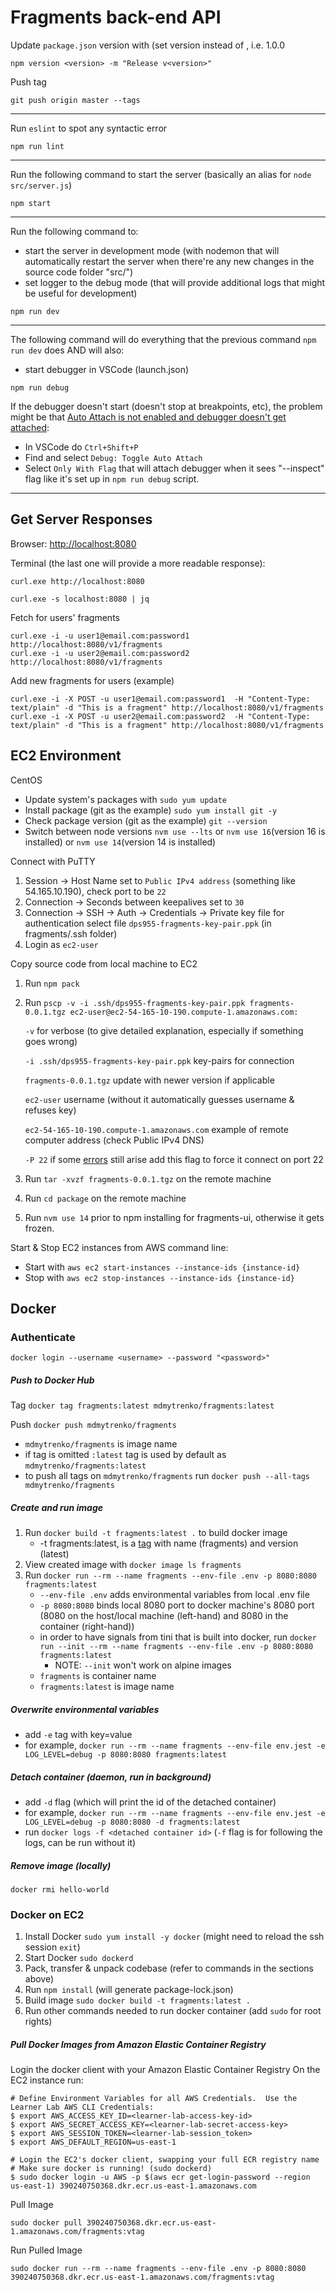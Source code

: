 # Fragments back-end API

Update `package.json` version with (set version instead of <version>, i.e. 1.0.0
```
npm version <version> -m "Release v<version>"
```

Push tag
```
git push origin master --tags
```

<hr>


Run `eslint` to spot any syntactic error
```
npm run lint
```

<hr>

Run the following command to start the server (basically an alias for `node src/server.js`)
```
npm start
```

<hr>

Run the following command to:
- start the server in development mode (with nodemon that will automatically restart the server when there're any new changes in the source code folder "src/")
- set logger to the debug mode (that will provide additional logs that might be useful for development) 
```
npm run dev
```

<hr>

The following command will do everything that the previous command `npm run dev` does AND will also:
- start debugger in VSCode (launch.json)
```
npm run debug
```
If the debugger doesn't start (doesn't stop at breakpoints, etc), the problem might be that [Auto Attach is not enabled and debugger doesn't get attached](https://code.visualstudio.com/docs/nodejs/nodejs-debugging#_auto-attach):
  - In VSCode do `Ctrl+Shift+P`
  - Find and select `Debug: Toggle Auto Attach`
  - Select `Only With Flag` that will attach debugger when it sees "--inspect" flag like it's set up in `npm run debug` script.

<hr>

Get Server Responses
-
Browser: [http://localhost:8080](http://localhost:8080)

Terminal (the last one will provide a more readable response):
```
curl.exe http://localhost:8080
```
```
curl.exe -s localhost:8080 | jq
```

Fetch for users' fragments
```
curl.exe -i -u user1@email.com:password1 http://localhost:8080/v1/fragments
curl.exe -i -u user2@email.com:password2 http://localhost:8080/v1/fragments
```
Add new fragments for users (example)
```
curl.exe -i -X POST -u user1@email.com:password1  -H "Content-Type: text/plain" -d "This is a fragment" http://localhost:8080/v1/fragments
curl.exe -i -X POST -u user2@email.com:password2  -H "Content-Type: text/plain" -d "This is a fragment" http://localhost:8080/v1/fragments
```


EC2 Environment
-
CentOS
- Update system's packages with `sudo yum update`
- Install package (git as the example) `sudo yum install git -y`
- Check package version (git as the example) `git --version`
- Switch between node versions `nvm use --lts` or `nvm use 16`(version 16 is installed) or  `nvm use 14`(version 14 is installed)

Connect with PuTTY
1. Session -> Host Name set to `Public IPv4 address` (something like 54.165.10.190), check port to be `22`
2. Connection -> Seconds between keepalives set to `30`
3. Connection -> SSH -> Auth -> Credentials -> Private key file for authentication select file `dps955-fragments-key-pair.ppk` (in fragments/.ssh folder)
4. Login as `ec2-user`

Copy source code from local machine to EC2
1. Run `npm pack`
2. Run `pscp -v -i .ssh/dps955-fragments-key-pair.ppk fragments-0.0.1.tgz ec2-user@ec2-54-165-10-190.compute-1.amazonaws.com:`

   `-v` for verbose (to give detailed explanation, especially if something goes wrong)
   
   `-i .ssh/dps955-fragments-key-pair.ppk` key-pairs for connection

   `fragments-0.0.1.tgz` update with newer version if applicable
   
   `ec2-user` username (without it automatically guesses username & refuses key)

   `ec2-54-165-10-190.compute-1.amazonaws.com` example of remote computer address (check Public IPv4 DNS)

   `-P 22` if some [errors](https://stackoverflow.com/questions/62817854/ssh-init-network-error-cannot-assign-requested-address) still arise add this flag to force it connect on port 22
3. Run `tar -xvzf fragments-0.0.1.tgz` on the remote machine
4. Run `cd package` on the remote machine
5. Run `nvm use 14` prior to npm installing for fragments-ui, otherwise it gets frozen. 

Start & Stop EC2 instances from AWS command line:
- Start with `aws ec2 start-instances --instance-ids {instance-id}`
- Stop with `aws ec2 stop-instances --instance-ids {instance-id}`





Docker
-
### Authenticate
```
docker login --username <username> --password "<password>"
```

##### Push to Docker Hub
Tag `docker tag fragments:latest mdmytrenko/fragments:latest`

Push `docker push mdmytrenko/fragments`
   - `mdmytrenko/fragments` is image name
   - if tag is omitted `:latest` tag is used by default as `mdmytrenko/fragments:latest`
   - to push all tags on `mdmytrenko/fragments` run `docker push --all-tags mdmytrenko/fragments`

##### Create and run image
1. Run `docker build -t fragments:latest .` to build docker image
    - -t fragments:latest, is a [tag](https://docs.docker.com/engine/reference/commandline/build/#tag) with name (fragments) and version (latest)
2. View created image with `docker image ls fragments`
3. Run `docker run --rm --name fragments --env-file .env -p 8080:8080 fragments:latest`
    - `--env-file .env` adds environmental variables from local .env file
    - `-p 8080:8080` binds local 8080 port to docker machine's 8080 port (8080 on the host/local machine (left-hand) and 8080 in the container (right-hand))
    - in order to have signals from tini that is built into docker, run `docker run --init --rm --name fragments --env-file .env -p 8080:8080 fragments:latest`
      - NOTE: `--init` won't work on alpine images
    - `fragments` is container name
    - `fragments:latest` is image name

##### Overwrite environmental variables 
- add `-e` tag with key=value
- for example, `docker run --rm --name fragments --env-file env.jest -e LOG_LEVEL=debug -p 8080:8080 fragments:latest`

##### Detach container (daemon, run in background)
- add `-d` flag (which will print the id of the detached container)
- for example, `docker run --rm --name fragments --env-file env.jest -e LOG_LEVEL=debug -p 8080:8080 -d fragments:latest`
- run `docker logs -f <detached container id>` (`-f` flag is for following the logs, can be run without it)

##### Remove image (locally)
```
docker rmi hello-world
```


### Docker on EC2
1. Install Docker `sudo yum install -y docker` (might need to reload the ssh session `exit`)
2. Start Docker `sudo dockerd`
3. Pack, transfer & unpack codebase (refer to commands in the sections above)
4. Run `npm install` (will generate package-lock.json)
5. Build image `sudo docker build -t fragments:latest .`
6. Run other commands needed to run docker container (add `sudo` for root rights)

##### Pull Docker Images from Amazon Elastic Container Registry
Login the docker client with your Amazon Elastic Container Registry
On the EC2 instance run:
```
# Define Environment Variables for all AWS Credentials.  Use the Learner Lab AWS CLI Credentials:
$ export AWS_ACCESS_KEY_ID=<learner-lab-access-key-id>
$ export AWS_SECRET_ACCESS_KEY=<learner-lab-secret-access-key>
$ export AWS_SESSION_TOKEN=<learner-lab-session_token>
$ export AWS_DEFAULT_REGION=us-east-1

# Login the EC2's docker client, swapping your full ECR registry name
# Make sure docker is running! (sudo dockerd)
$ sudo docker login -u AWS -p $(aws ecr get-login-password --region us-east-1) 390240750368.dkr.ecr.us-east-1.amazonaws.com
```
Pull Image
```
sudo docker pull 390240750368.dkr.ecr.us-east-1.amazonaws.com/fragments:vtag
```
Run Pulled Image
```
sudo docker run --rm --name fragments --env-file .env -p 8080:8080 390240750368.dkr.ecr.us-east-1.amazonaws.com/fragments:vtag
```
